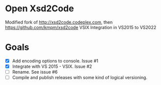 Open Xsd2Code
=============
Modified fork of http://xsd2code.codeplex.com,  then https://github.com/kmpm/xsd2code
VSIX Integration in VS2015 to VS2022

Goals
=====
- [x] Add encoding options to console. Issue #1
- [x] Integrate with VS 2015 - VSIX. Issue #2
- [ ] Rename. See issue #6
- [ ] Compile and publish releases with some kind of logical versioning.
